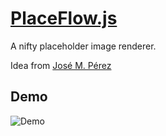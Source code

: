 # [PlaceFlow.js](https://kennywibowo.github.io/PlaceFlow/)

A nifty placeholder image renderer.

Idea from [José M. Pérez](https://jmperezperez.com/medium-image-progressive-loading-placeholder/)

Demo
---

![Demo](https://kennywibowo.github.io/PlaceFlow/res/demo.gif "Demo")
